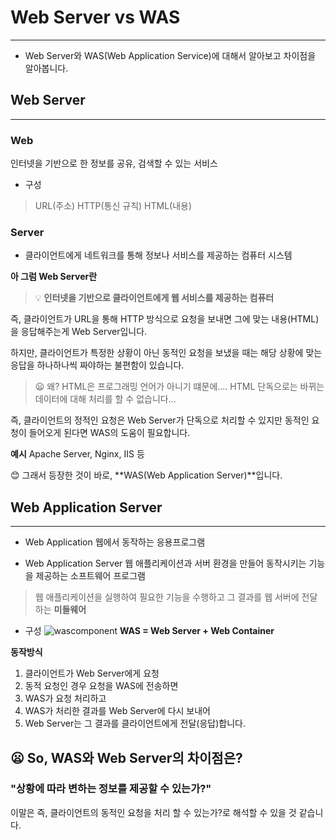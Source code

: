 # Web Server vs WAS
---
- Web Server와 WAS(Web Application Service)에 대해서 알아보고 차이점을 알아봅니다.
## Web Server
---
### Web
인터넷을 기반으로 한 정보를 공유, 검색할 수 있는 서비스
- 구성
> URL(주소)
> HTTP(통신 규칙)
> HTML(내용)

### Server
- 클라이언트에게 네트워크를 통해 정보나 서비스를 제공하는 컴퓨터 시스템

**아 그럼 Web Server란**
> 💡 **인터넷을 기반으로 클라이언트에게 웹 서비스를 제공하는 컴퓨터**

즉, 클라이언트가 URL을 통해 HTTP 방식으로 요청을 보내면 그에 맞는 내용(HTML)을 응답해주는게 Web Server입니다.

하지만, 클라이언트가 특정한 상황이 아닌 동적인 요청을 보냈을 때는 해당 상황에 맞는 응답을 하나하나씩 짜야하는 불편함이 있습니다.
> 😦 왜? 
>HTML은 프로그래밍 언어가 아니기 떄문에....
>HTML 단독으로는 바뀌는 데이터에 대해 처리를 할 수 없습니다...

즉, 클라이언트의 정적인 요청은 Web Server가 단독으로 처리할 수 있지만 동적인 요청이 들어오게 된다면 WAS의 도움이 필요합니다.


**예시**
Apache Server, Nginx, IIS 등

😊 그래서 등장한 것이 바로, **WAS(Web Application Server)**입니다.

## Web Application Server
---

- Web Application
웹에서 동작하는 응용프로그램

- Web Application Server
웹 애플리케이션과 서버 환경을 만들어 동작시키는 기능을 제공하는 소프트웨어 프로그램
>웹 애플리케이션을 실행하여 필요한 기능을 수행하고 그 결과를 웹 서버에 전달하는 **미들웨어**

- 구성
![wascomponent](../Image/wascomponent.png)
**WAS = Web Server + Web Container**

**동작방식**
1. 클라이언트가 Web Server에게 요청
2. 동적 요청인 경우 요청을 WAS에 전송하면
3. WAS가 요청 처리하고
4. WAS가 처리한 결과를 Web Server에 다시 보내어
5. Web Server는 그 결과를 클라이언트에게 전달(응답)합니다.

## 😦 So, WAS와 Web Server의 차이점은?
### "상황에 따라 변하는 정보를 제공할 수 있는가?"
이말은 즉, 클라이언트의 동적인 요청을 처리 할 수 있는가?로 해석할 수 있을 것 같습니다.